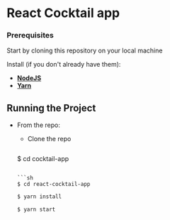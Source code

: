 # React Cocktail app

### Prerequisites

Start by cloning this repository on your local machine

Install (if you don't already have them):

- **[NodeJS](https://nodejs.dev/learn/how-to-install-nodejs)**
- **[Yarn](https://classic.yarnpkg.com/lang/en/docs/install/#mac-stable)**

## Running the Project

- From the repo:

  - Clone the repo
  
    ```sh
  $ cd cocktail-app
  ```

  ```sh
  $ cd react-cocktail-app
  ```

  ```sh
  $ yarn install
  ```

  ```sh
  $ yarn start
  ```

